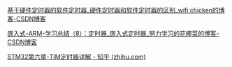 
[基于硬件定时器的软件定时器_硬件定时器和软件定时器的区别_wifi chicken的博客-CSDN博客](https://blog.csdn.net/weixin_42271802/article/details/106062854)


[嵌入式-ARM-学习总结（8）：定时器_嵌入式定时器_努力学习的花椰菜的博客-CSDN博客](https://blog.csdn.net/jack123345667/article/details/108100283)

[STM32第六章-TIM定时器详解 - 知乎 (zhihu.com)](https://zhuanlan.zhihu.com/p/123295629)